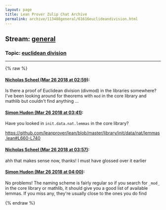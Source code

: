 ```yaml
---
layout: page
title: Lean Prover Zulip Chat Archive 
permalink: archive/113488general/61616euclideandivision.html
---
```


## Stream: [general](index.html)
### Topic: [euclidean division](61616euclideandivision.html)

---


{% raw %}
#### [ Nicholas Scheel (Mar 26 2018 at 02:59)](https://leanprover.zulipchat.com/#narrow/stream/113488-general/topic/euclidean%20division/near/124205800):
<p>Is there a proof of Euclidean division (divmod) in the libraries somewhere? I've been looking around for theorems with <code>mod</code> in the core library and mathlib but couldn't find anything ...</p>

#### [ Simon Hudon (Mar 26 2018 at 03:41)](https://leanprover.zulipchat.com/#narrow/stream/113488-general/topic/euclidean%20division/near/124206823):
<p>Have you looked in <code>init.data.nat.lemmas</code> in the core library?</p>
<p><a href="https://github.com/leanprover/lean/blob/master/library/init/data/nat/lemmas.lean#L660-L740" target="_blank" title="https://github.com/leanprover/lean/blob/master/library/init/data/nat/lemmas.lean#L660-L740">https://github.com/leanprover/lean/blob/master/library/init/data/nat/lemmas.lean#L660-L740</a></p>

#### [ Nicholas Scheel (Mar 26 2018 at 03:57)](https://leanprover.zulipchat.com/#narrow/stream/113488-general/topic/euclidean%20division/near/124207213):
<p>ahh that makes sense now, thanks! I must have glossed over it earlier</p>

#### [ Simon Hudon (Mar 26 2018 at 04:00)](https://leanprover.zulipchat.com/#narrow/stream/113488-general/topic/euclidean%20division/near/124207315):
<p>No problems! The naming scheme is fairly regular so if you search for <code>_mod_</code> in the core library or mathlib, it should give you a good list of available lemmas. If you miss any, they're usually close to the ones you do find</p>


{% endraw %}
